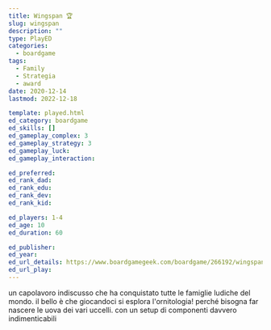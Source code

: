 ```yaml
---
title: Wingspan 🏆
slug: wingspan
description: ""
type: PlayED
categories:
  - boardgame
tags:
  - Family
  - Strategia
  - award
date: 2020-12-14
lastmod: 2022-12-18

template: played.html
ed_category: boardgame
ed_skills: []
ed_gameplay_complex: 3
ed_gameplay_strategy: 3
ed_gameplay_luck:
ed_gameplay_interaction: 

ed_preferred: 
ed_rank_dad: 
ed_rank_edu: 
ed_rank_dev: 
ed_rank_kid: 

ed_players: 1-4
ed_age: 10
ed_duration: 60

ed_publisher: 
ed_year: 
ed_url_details: https://www.boardgamegeek.com/boardgame/266192/wingspan
ed_url_play: 
---
```


un capolavoro indiscusso che ha conquistato tutte le famiglie ludiche del mondo.
il bello è che giocandoci si esplora l'ornitologia!
perché bisogna far nascere le uova dei vari uccelli.
con un setup di componenti davvero indimenticabili


